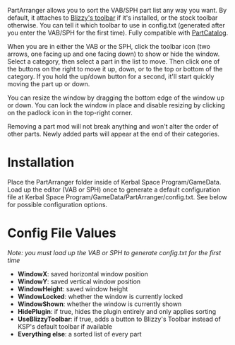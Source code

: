 PartArranger allows you to sort the VAB/SPH part list any way you want. By default, it attaches to [Blizzy's toolbar](http://forum.kerbalspaceprogram.com/threads/60863) if it's installed, or the stock toolbar otherwise. You can tell it which toolbar to use in config.txt (generated after you enter the VAB/SPH for the first time). Fully compatible with [PartCatalog](http://forum.kerbalspaceprogram.com/threads/35018).

When you are in either the VAB or the SPH, click the toolbar icon (two arrows, one facing up and one facing down) to show or hide the window. Select a category, then select a part in the list to move. Then click one of the buttons on the right to move it up, down, or to the top or bottom of the category. If you hold the up/down button for a second, it'll start quickly moving the part up or down.

You can resize the window by dragging the bottom edge of the window up or down. You can lock the window in place and disable resizing by clicking on the padlock icon in the top-right corner.

Removing a part mod will not break anything and won't alter the order of other parts. Newly added parts will appear at the end of their categories.

Installation
============
Place the PartArranger folder inside of Kerbal Space Program/GameData. Load up the editor (VAB or SPH) once to generate a default configuration file at Kerbal Space Program/GameData/PartArranger/config.txt. See below for possible configuration options.

Config File Values
==================

*Note: you must load up the VAB or SPH to generate config.txt for the first time*

* **WindowX**: saved horizontal window position
* **WindowY**: saved vertical window position
* **WindowHeight**: saved window height
* **WindowLocked**: whether the window is currently locked
* **WindowShown**: whether the window is currently shown
* **HidePlugin**: if true, hides the plugin entirely and only applies sorting
* **UseBlizzyToolbar**: if true, adds a button to Blizzy's Toolbar instead of KSP's default toolbar if available
* **Everything else**: a sorted list of every part
